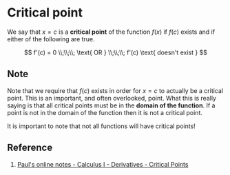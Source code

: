 # Critical point

We say that $x = c$ is a **critical point** of the function $f(x)$ if $f(c)$ exists and if either of the following are true.

$$
f'(c) = 0
\\;\\;\\;
\text{ OR }
\\;\\;\\;
f'(c) \text{ doesn't exist }
$$

## Note

Note that we require that $f(c)$ exists in order for $x = c$ to actually be a critical point. This is an important, and often overlooked, point. What this is really saying is that all critical points must be in the **domain of the function**. If a point is not in the domain of the function then it is not a critical point.

It is important to note that not all functions will have critical points!

## Reference

1. [Paul's online notes - Calculus I - Derivatives - Critical Points](https://tutorial.math.lamar.edu/Classes/CalcI/CriticalPoints.aspx)